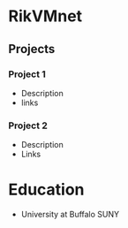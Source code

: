 # RikVMnet
## Projects
### Project 1
- Description
- links

### Project 2
- Description
- Links

# Education
- University at Buffalo SUNY

